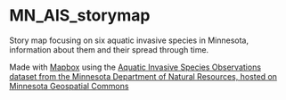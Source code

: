 # MN_AIS_storymap
Story map focusing on six aquatic invasive species in Minnesota, information about them and their spread through time. 

Made with [Mapbox](https://mapbox.com) using the [Aquatic Invasive Species Observations dataset from the Minnesota Department of Natural Resources, hosted on Minnesota Geospatial Commons](https://gisdata.mn.gov/dataset/env-invasive-aquatic-obs)
